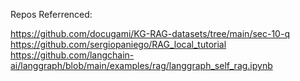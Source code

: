 Repos Referrenced:

https://github.com/docugami/KG-RAG-datasets/tree/main/sec-10-q
https://github.com/sergiopaniego/RAG_local_tutorial 
https://github.com/langchain-ai/langgraph/blob/main/examples/rag/langgraph_self_rag.ipynb  
